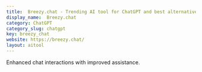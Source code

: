 ```yaml
---
title:  Breezy.chat - Trending AI tool for ChatGPT and best alternatives
display_name:  Breezy.chat
category: ChatGPT
category_slug: chatgpt
key: breezy_chat
website: https://breezy.chat/
layout: aitool
---
```


Enhanced chat interactions with improved assistance.
